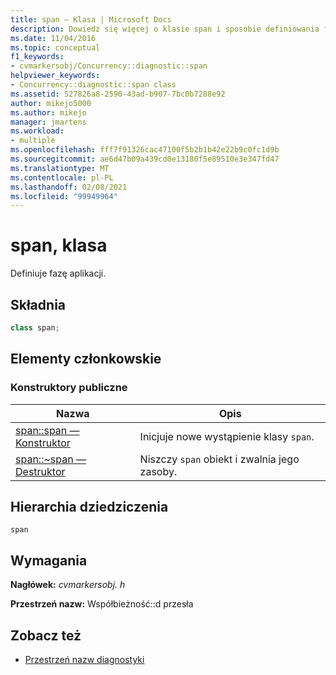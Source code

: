 ```yaml
---
title: span — Klasa | Microsoft Docs
description: Dowiedz się więcej o klasie span i sposobie definiowania fazy aplikacji. Zapoznaj się również z konstruktorami publicznymi klasy span i hierarchią dziedziczenia.
ms.date: 11/04/2016
ms.topic: conceptual
f1_keywords:
- cvmarkersobj/Concurrency::diagnostic::span
helpviewer_keywords:
- Concurrency::diagnostic::span class
ms.assetid: 527826a8-2590-43ad-b907-7bc0b7288e92
author: mikejo5000
ms.author: mikejo
manager: jmartens
ms.workload:
- multiple
ms.openlocfilehash: fff7f91326cac47100f5b2b1b42e22b9c0fc1d9b
ms.sourcegitcommit: ae6d47b09a439cd0e13180f5e89510e3e347fd47
ms.translationtype: MT
ms.contentlocale: pl-PL
ms.lasthandoff: 02/08/2021
ms.locfileid: "99949964"
---
```

# <a name="span-class"></a>span, klasa
Definiuje fazę aplikacji.

## <a name="syntax"></a>Składnia

```cpp
class span;
```

## <a name="members"></a>Elementy członkowskie

### <a name="public-constructors"></a>Konstruktory publiczne

|Nazwa|Opis|
|----------|-----------------|
|[span::span — Konstruktor](../profiling/span-span-constructor.md)|Inicjuje nowe wystąpienie klasy `span`.|
|[span::~span — Destruktor](../profiling/span-tilde-span-destructor.md)|Niszczy `span` obiekt i zwalnia jego zasoby.|

## <a name="inheritance-hierarchy"></a>Hierarchia dziedziczenia
 `span`

## <a name="requirements"></a>Wymagania
 **Nagłówek:** *cvmarkersobj. h*

 **Przestrzeń nazw:** Współbieżność::d przesła

## <a name="see-also"></a>Zobacz też
- [Przestrzeń nazw diagnostyki](../profiling/diagnostic-namespace.md)